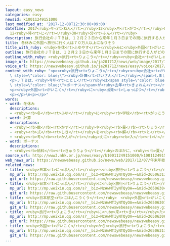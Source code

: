 ```yaml
---
layout: easy_news
categories: easy
newsid: k10011249151000
last_modified_at: '2017-12-08T12:30:00+09:00'
datetime: 2017<ruby>年<rt>ねん</rt></ruby>12<ruby>月<rt>がつ</rt></ruby>08<ruby>日<rt>にち</rt></ruby>
  12<ruby>時<rt>じ</rt></ruby>30<ruby>分<rt>ふん</rt></ruby>
description: 旅行会社のＪＴＢは、１２月２３日から来年１月３日までの間に旅行する人がどのくらいいるか計算しました。
title: 冬休みに外国へ旅行に行く人は７０万人以上になりそう
title_with_ruby: <ruby>冬休<rt>ふゆやす</rt></ruby>みに<ruby>外国<rt>がいこく</rt></ruby>へ<ruby>旅行<rt>りょこう</rt></ruby>に<ruby>行<rt>い</rt></ruby>く<ruby>人<rt>ひと</rt></ruby>は７０<ruby>万<rt>まん</rt></ruby><ruby>人<rt>にん</rt></ruby><ruby>以上<rt>いじょう</rt></ruby>になりそう
outline: 旅行会社のＪＴＢは、１２月２３日から来年１月３日までの間に旅行する人がどのくらいいるか計算しました。
outline_with_ruby: <ruby>旅行<rt>りょこう</rt></ruby><ruby>会社<rt>がいしゃ</rt></ruby>のＪＴＢは、１２<ruby>月<rt>がつ</rt></ruby>２３<ruby>日<rt>にち</rt></ruby>から<ruby>来年<rt>らいねん</rt></ruby>１<ruby>月<rt>がつ</rt></ruby><ruby>３日<rt>みっか</rt></ruby>までの<ruby>間<rt>あいだ</rt></ruby>に<ruby>旅行<rt>りょこう</rt></ruby>する<ruby>人<rt>ひと</rt></ruby>がどのくらいいるか<ruby>計算<rt>けいさん</rt></ruby>しました。
image_url: https://newswebeasy.github.io/ja201712/news/web/image/2017/12/07/K10011249151_1712062240_1712070420_01_02.jpg
voice_url: https://newswebeasy.github.io/ja201712/news/easy/voice/2017/12/08/k10011249151000.mp3
content_with_ruby: "<p><ruby>旅行<rt>りょこう</rt></ruby><ruby>会社<rt>がいしゃ</rt></ruby>のＪＴＢは、１２<ruby>月<rt>がつ</rt></ruby>２３<ruby>日<rt>にち</rt></ruby>から<ruby>来年<rt>らいねん</rt></ruby>１<ruby>月<rt>がつ</rt></ruby><ruby>３日<rt>みっか</rt></ruby>までの<ruby>間<rt>あいだ</rt></ruby>に<ruby>旅行<rt>りょこう</rt></ruby>する<ruby>人<rt>ひと</rt></ruby>がどのくらいいるか<span\
  \ style=\"color: blue;\"><ruby>計算<rt>けいさん</rt></ruby></span>しました。</p>\n<p><ruby>外国<rt>がいこく</rt></ruby>を<ruby>旅行<rt>りょこう</rt></ruby>する<ruby>人<rt>ひと</rt></ruby>は、１<ruby>年<rt>ねん</rt></ruby><ruby>前<rt>まえ</rt></ruby>より２．８％<ruby>多<rt>おお</rt></ruby>い７０<ruby>万<rt>まん</rt></ruby>４０００<ruby>人<rt>にん</rt></ruby>でした。７０<ruby>万<rt>まん</rt></ruby><ruby>人<rt>にん</rt></ruby><ruby>以上<rt>いじょう</rt></ruby>になるのは<ruby>初<rt>はじ</rt></ruby>めてです。<ruby>日本<rt>にっぽん</rt></ruby>を<ruby>旅行<rt>りょこう</rt></ruby>する<ruby>人<rt>ひと</rt></ruby>は、１<ruby>年<rt>ねん</rt></ruby><ruby>前<rt>まえ</rt></ruby>より０．９％<ruby>多<rt>おお</rt></ruby>い２９５７<ruby>万<rt>まん</rt></ruby><ruby>人<rt>にん</rt></ruby>でした。</p>\n\
  <p>ＪＴＢは、<ruby>今年<rt>ことし</rt></ruby>は<span style=\"color: blue;\"><ruby>冬休<rt>ふゆやす</rt></ruby>み</span>が<ruby>１０日<rt>とおか</rt></ruby><ruby>以上<rt>いじょう</rt></ruby>になる<ruby>人<rt>ひと</rt></ruby>や、<ruby>冬<rt>ふゆ</rt></ruby>の<span\
  \ style=\"color: blue;\">ボーナス</span>が<ruby>去年<rt>きょねん</rt></ruby>より<ruby>増<rt>ふ</rt></ruby>える<ruby>人<rt>ひと</rt></ruby>がいるため、<ruby>旅行<rt>りょこう</rt></ruby>する<ruby>人<rt>ひと</rt></ruby>が<ruby>多<rt>おお</rt></ruby>くなるだろうと<ruby>考<rt>かんが</rt></ruby>えています。そして、<ruby>外国<rt>がいこく</rt></ruby>へ<ruby>行<rt>い</rt></ruby>く<ruby>人<rt>ひと</rt></ruby>でもお<ruby>金<rt>かね</rt></ruby>をあまり<ruby>使<rt>つか</rt></ruby>わないように、<ruby>安<rt>やす</rt></ruby>い<ruby>飛行機<rt>ひこうき</rt></ruby>を<ruby>使<rt>つか</rt></ruby>ったり、<ruby>日本<rt>にっぽん</rt></ruby>から<ruby>近<rt>ちか</rt></ruby>いオーストラリアやアジアの<ruby>国<rt>くに</rt></ruby>を<ruby>選<rt>えら</rt></ruby>んだりするだろうと<ruby>考<rt>かんが</rt></ruby>えています。</p>\n\
  <p><ruby>外国<rt>がいこく</rt></ruby>に<ruby>出発<rt>しゅっぱつ</rt></ruby>する<ruby>人<rt>ひと</rt></ruby>が<ruby>多<rt>おお</rt></ruby>い<ruby>日<rt>ひ</rt></ruby>は１２<ruby>月<rt>がつ</rt></ruby>２９<ruby>日<rt>にち</rt></ruby>と３０<ruby>日<rt>にち</rt></ruby>と１<ruby>月<rt>がつ</rt></ruby><ruby>２日<rt>ふつか</rt></ruby>と<ruby>３日<rt>みっか</rt></ruby>、<ruby>日本<rt>にっぽん</rt></ruby>の<ruby>旅行<rt>りょこう</rt></ruby>に<ruby>出発<rt>しゅっぱつ</rt></ruby>する<ruby>人<rt>ひと</rt></ruby>が<ruby>多<rt>おお</rt></ruby>い<ruby>日<rt>ひ</rt></ruby>は１２<ruby>月<rt>がつ</rt></ruby>３０<ruby>日<rt>にち</rt></ruby>と１<ruby>月<rt>がつ</rt></ruby><ruby>１日<rt>ついたち</rt></ruby>になりそうです。</p>\n\
  <p></p>\n<p></p>"
words:
- word: 冬休み
  descriptions:
  - <ruby><rb>冬</rb><rt>ふゆ</rt></ruby>に<ruby><rb>学校</rb><rt>がっこう</rt></ruby>などが<ruby><rb>休</rb><rt>やす</rt></ruby>みになること。<ruby><rb>正月</rb><rt>しょうがつ</rt></ruby>の<ruby><rb>前後</rb><rt>ぜんご</rt></ruby>の<ruby><rb>休</rb><rt>やす</rt></ruby>み。
- word: 計算
  descriptions:
  - <ruby><rb>数</rb><rt>かず</rt></ruby>や<ruby><rb>量</rb><rt>りょう</rt></ruby>を<ruby><rb>数</rb><rt>かぞ</rt></ruby>えること。
  - <ruby><rb>式</rb><rt>しき</rt></ruby>を<ruby><rb>解</rb><rt>と</rt></ruby>いて、<ruby><rb>答</rb><rt>こた</rt></ruby>えを<ruby><rb>出</rb><rt>だ</rt></ruby>すこと。
  - <ruby><rb>考</rb><rt>かんが</rt></ruby>えに<ruby><rb>入</rb><rt>い</rt></ruby>れておくこと。
- word: ボーナス
  descriptions:
  - <ruby><rb>給料</rb><rt>きゅうりょう</rt></ruby>のほかに、<ruby><rb>夏</rb><rt>なつ</rt></ruby>と<ruby><rb>年末</rb><rt>ねんまつ</rt></ruby>などに<ruby><rb>特別</rb><rt>とくべつ</rt></ruby>にもらうお<ruby><rb>金</rb><rt>かね</rt></ruby>。<ruby><rb>賞与</rb><rt>しょうよ</rt></ruby>。
source_url: http://www3.nhk.or.jp/news/easy/k10011249151000/k10011249151000.html
web_news_url: https://newswebeasy.github.io/news/web/2017/12/07/年末年始の海外旅行-70万人超え過去最高の見通し
related_news:
- title: <ruby>日本<rt>にっぽん</rt></ruby>へ<ruby>旅行<rt>りょこう</rt></ruby>に<ruby>来<rt>き</rt></ruby>た<ruby>外国人<rt>がいこくじん</rt></ruby>が<ruby>今<rt>いま</rt></ruby>まででいちばん<ruby>多<rt>おお</rt></ruby>くなる
  mp_url: http://mp.weixin.qq.com/s?__biz=MzAwMTIyNTQyOA==&mid=2650631368&idx=1&sn=e3a5fe2530558fadf8a45e7a49a425f8&chksm=82d52b73b5a2a2656976a6bf8776c21fc18ba6689e966c7916073a72007cec02633280522f63#rd
  git_url: https://raw.githubusercontent.com/newswebeasy/newswebeasy.github.io/master/_news/easy/2017-11-13-日本へ旅行に来た外国人が今まででいちばん多くなる.markdown
- title: <ruby>日本<rt>にっぽん</rt></ruby>に<ruby>旅行<rt>りょこう</rt></ruby>に<ruby>来<rt>き</rt></ruby>た<ruby>外国人<rt>がいこくじん</rt></ruby>　<ruby>今年<rt>ことし</rt></ruby>はもう２０００<ruby>万<rt>まん</rt></ruby><ruby>人<rt>にん</rt></ruby><ruby>以上<rt>いじょう</rt></ruby>
  mp_url: http://mp.weixin.qq.com/s?__biz=MzAwMTIyNTQyOA==&mid=2650630458&idx=2&sn=904badcb518e255c76b48ee40db1589f&chksm=82d52e81b5a2a797c032febcaca1762f53b4b1407be4b02e0bd9788bfa0d610a74702ecf644e#rd
  git_url: https://raw.githubusercontent.com/newswebeasy/newswebeasy.github.io/master/_news/easy/2017-09-22-日本に旅行に来た外国人-今年はもう2000万人以上.markdown
- title: <ruby>日本航空<rt>にほんこうくう</rt></ruby>　<ruby>外国<rt>がいこく</rt></ruby>を<ruby>旅行<rt>りょこう</rt></ruby>する<ruby>人<rt>ひと</rt></ruby>のための<ruby>新<rt>あたら</rt></ruby>しいカードを<ruby>作<rt>つく</rt></ruby>る
  mp_url: http://mp.weixin.qq.com/s?__biz=MzAwMTIyNTQyOA==&mid=2650630714&idx=6&sn=cfd76c07d8be855fe7f747845d33cf3a&chksm=82d52d81b5a2a4975c56aeec4795c7b24893af372bb1f3045a6cac60473888e66656c1cb2018#rd
  git_url: https://raw.githubusercontent.com/newswebeasy/newswebeasy.github.io/master/_news/easy/2017-10-05-日本航空-外国を旅行する人のための新しいカードを作る.markdown
- title: <ruby>旅行<rt>りょこう</rt></ruby>に<ruby>来<rt>き</rt></ruby>た<ruby>外国人<rt>がいこくじん</rt></ruby>が<ruby>東京<rt>とうきょう</rt></ruby>で<ruby>使<rt>つか</rt></ruby>ったお<ruby>金<rt>かね</rt></ruby>が<ruby>少<rt>すく</rt></ruby>なくなる
  mp_url: http://mp.weixin.qq.com/s?__biz=MzAwMTIyNTQyOA==&mid=2650630692&idx=1&sn=2973f43e253ca015ba6b64444dd3ef60&chksm=82d52d9fb5a2a489f18262df007f89a7d12476fff6447129f5b75ac1039144e1b5fff5fcd31f#rd
  git_url: https://raw.githubusercontent.com/newswebeasy/newswebeasy.github.io/master/_news/easy/2017-10-04-旅行に来た外国人が東京で使ったお金が少なくなる.markdown
- title: <ruby>外国<rt>がいこく</rt></ruby>から<ruby>旅行<rt>りょこう</rt></ruby>に<ruby>来<rt>き</rt></ruby>た<ruby>人<rt>ひと</rt></ruby>が<ruby>病院<rt>びょういん</rt></ruby>を<ruby>探<rt>さが</rt></ruby>すためのアプリができる
  mp_url: http://mp.weixin.qq.com/s?__biz=MzAwMTIyNTQyOA==&mid=2650631340&idx=4&sn=14c3cb5898a5eaeee227cfafbf1049cc&chksm=82d52b17b5a2a2016df8bfc21d1dfb719fd4cd0f07e58d9beffb4c5008368d24b31f38e62bf0#rd
  git_url: https://raw.githubusercontent.com/newswebeasy/newswebeasy.github.io/master/_news/easy/2017-11-10-外国から旅行に来た人が病院を探すためのアプリができる.markdown
...
```

